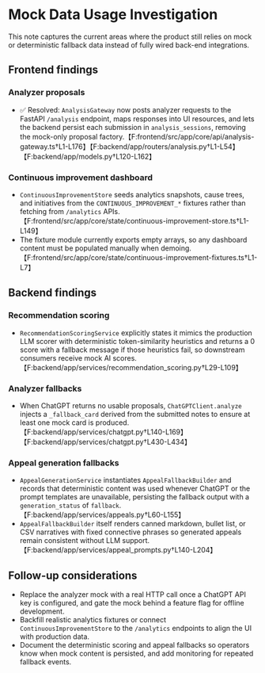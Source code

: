 # Mock Data Usage Investigation

This note captures the current areas where the product still relies on mock or deterministic fallback data instead of fully wired back-end integrations.

## Frontend findings

### Analyzer proposals
- ✅ Resolved: `AnalysisGateway` now posts analyzer requests to the FastAPI `/analysis` endpoint, maps responses into UI resources, and lets the backend persist each submission in `analysis_sessions`, removing the mock-only proposal factory.【F:frontend/src/app/core/api/analysis-gateway.ts†L1-L176】【F:backend/app/routers/analysis.py†L1-L54】【F:backend/app/models.py†L120-L162】

### Continuous improvement dashboard
- `ContinuousImprovementStore` seeds analytics snapshots, cause trees, and initiatives from the `CONTINUOUS_IMPROVEMENT_*` fixtures rather than fetching from `/analytics` APIs.【F:frontend/src/app/core/state/continuous-improvement-store.ts†L1-L149】
- The fixture module currently exports empty arrays, so any dashboard content must be populated manually when demoing.【F:frontend/src/app/core/state/continuous-improvement-fixtures.ts†L1-L7】

## Backend findings

### Recommendation scoring
- `RecommendationScoringService` explicitly states it mimics the production LLM scorer with deterministic token-similarity heuristics and returns a 0 score with a fallback message if those heuristics fail, so downstream consumers receive mock AI scores.【F:backend/app/services/recommendation_scoring.py†L29-L109】

### Analyzer fallbacks
- When ChatGPT returns no usable proposals, `ChatGPTClient.analyze` injects a `_fallback_card` derived from the submitted notes to ensure at least one mock card is produced.【F:backend/app/services/chatgpt.py†L140-L169】【F:backend/app/services/chatgpt.py†L430-L434】

### Appeal generation fallbacks
- `AppealGenerationService` instantiates `AppealFallbackBuilder` and records that deterministic content was used whenever ChatGPT or the prompt templates are unavailable, persisting the fallback output with a `generation_status` of `fallback`.【F:backend/app/services/appeals.py†L60-L155】
- `AppealFallbackBuilder` itself renders canned markdown, bullet list, or CSV narratives with fixed connective phrases so generated appeals remain consistent without LLM support.【F:backend/app/services/appeal_prompts.py†L140-L204】

## Follow-up considerations
- Replace the analyzer mock with a real HTTP call once a ChatGPT API key is configured, and gate the mock behind a feature flag for offline development.
- Backfill realistic analytics fixtures or connect `ContinuousImprovementStore` to the `/analytics` endpoints to align the UI with production data.
- Document the deterministic scoring and appeal fallbacks so operators know when mock content is persisted, and add monitoring for repeated fallback events.
